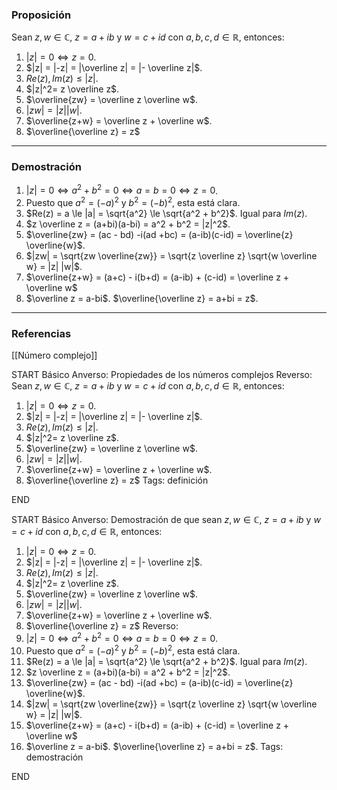 ### Proposición

Sean $z, w \in \mathbb C$, $z = a + ib$ y $w = c + id$ con $a,b,c,d \in \mathbb R$, entonces:
1. $|z| = 0 \iff z = 0$.
2. $|z| = |-z| = |\overline z| = |- \overline z|$.
3. $Re(z), Im(z) \le |z|$.
4. $|z|^2= z \overline z$.
5. $\overline{zw} = \overline z \overline w$.
6. $|zw| = |z||w|$.
7. $\overline{z+w} = \overline z + \overline w$.
8. $\overline{\overline z} = z$

---
### Demostración

1. $|z| = 0 \iff a^2 + b^2 = 0 \iff a = b = 0 \iff z = 0$.
2. Puesto que $a ^ 2 = (-a)^2$ y $b^2 = (-b)^2$, esta está clara.
3. $Re(z) = a \le |a| = \sqrt{a^2} \le \sqrt{a^2 + b^2}$. Igual para $Im(z)$.
4. $z \overline z = (a+bi)(a-bi) = a^2 + b^2 = |z|^2$.
5. $\overline{zw} = (ac - bd) -i(ad +bc) = (a-ib)(c-id) = \overline{z} \overline{w}$.
6. $|zw| = \sqrt{zw \overline{zw}} = \sqrt{z \overline z} \sqrt{w \overline w} = |z| |w|$.
7. $\overline{z+w} = (a+c) - i(b+d) = (a-ib) + (c-id) = \overline z + \overline w$
8. $\overline z = a-bi$. $\overline{\overline z} = a+bi = z$.

---
### Referencias

[[Número complejo]]

START
Básico
Anverso: Propiedades de los números complejos
Reverso: Sean $z, w \in \mathbb C$, $z = a + ib$ y $w = c + id$ con $a,b,c,d \in \mathbb R$, entonces:
1. $|z| = 0 \iff z = 0$.
2. $|z| = |-z| = |\overline z| = |- \overline z|$.
3. $Re(z), Im(z) \le |z|$.
4. $|z|^2= z \overline z$.
5. $\overline{zw} = \overline z \overline w$.
6. $|zw| = |z||w|$.
7. $\overline{z+w} = \overline z + \overline w$.
8. $\overline{\overline z} = z$
Tags: definición
<!--ID: 1705822944841-->
END

START
Básico
Anverso: Demostración de que sean $z, w \in \mathbb C$, $z = a + ib$ y $w = c + id$ con $a,b,c,d \in \mathbb R$, entonces:
1. $|z| = 0 \iff z = 0$.
2. $|z| = |-z| = |\overline z| = |- \overline z|$.
3. $Re(z), Im(z) \le |z|$.
4. $|z|^2= z \overline z$.
5. $\overline{zw} = \overline z \overline w$.
6. $|zw| = |z||w|$.
7. $\overline{z+w} = \overline z + \overline w$.
8. $\overline{\overline z} = z$
Reverso: 
1. $|z| = 0 \iff a^2 + b^2 = 0 \iff a = b = 0 \iff z = 0$.
2. Puesto que $a ^ 2 = (-a)^2$ y $b^2 = (-b)^2$, esta está clara.
3. $Re(z) = a \le |a| = \sqrt{a^2} \le \sqrt{a^2 + b^2}$. Igual para $Im(z)$.
4. $z \overline z = (a+bi)(a-bi) = a^2 + b^2 = |z|^2$.
5. $\overline{zw} = (ac - bd) -i(ad +bc) = (a-ib)(c-id) = \overline{z} \overline{w}$.
6. $|zw| = \sqrt{zw \overline{zw}} = \sqrt{z \overline z} \sqrt{w \overline w} = |z| |w|$.
7. $\overline{z+w} = (a+c) - i(b+d) = (a-ib) + (c-id) = \overline z + \overline w$
8. $\overline z = a-bi$. $\overline{\overline z} = a+bi = z$.
Tags: demostración
<!--ID: 1705822944843-->
END